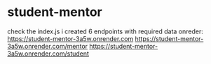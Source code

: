 # student-mentor
check the index.js
i created 6 endpoints with required data
onreder:
https://student-mentor-3a5w.onrender.com
https://student-mentor-3a5w.onrender.com/mentor
https://student-mentor-3a5w.onrender.com/student

